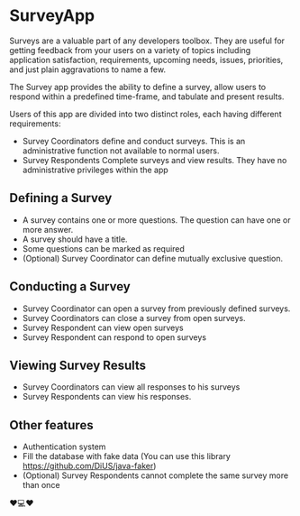 # SurveyApp

Surveys are a valuable part of any developers toolbox. They are useful for getting
feedback from your users on a variety of topics including application satisfaction,
requirements, upcoming needs, issues, priorities, and just plain aggravations to name
a few.

The Survey app provides the ability to define a survey, allow users to respond within a
predefined time-frame, and tabulate and present results.

Users of this app are divided into two distinct roles, each having different
requirements:
* Survey Coordinators define and conduct surveys. This is an administrative
function not available to normal users.
* Survey Respondents Complete surveys and view results. They have no
administrative privileges within the app

## Defining a Survey
* A survey contains one or more questions. The question can have one or more
answer.
* A survey should have a title.
* Some questions can be marked as required
* (Optional) Survey Coordinator can define mutually exclusive question.

## Conducting a Survey
* Survey Coordinator can open a survey from previously defined surveys.
* Survey Coordinators can close a survey from open surveys.
* Survey Respondent can view open surveys
* Survey Respondent can respond to open surveys

## Viewing Survey Results
* Survey Coordinators can view all responses to his surveys
* Survey Respondents can view his responses.

## Other features
* Authentication system
* Fill the database with fake data (You can use this library
https://github.com/DiUS/java-faker)
* (Optional) Survey Respondents cannot complete the same survey more than once

:hearts::computer::hearts:
